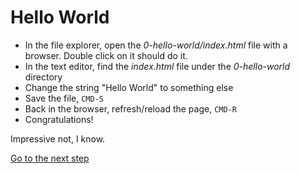 # Hello World

- In the file explorer, open the *0-hello-world/index.html* file with a browser. Double click on it should do it.
- In the text editor, find the *index.html* file under the *0-hello-world* directory
- Change the string "Hello World" to something else
- Save the file, `CMD-S`
- Back in the browser, refresh/reload the page, `CMD-R`
- Congratulations!

Impressive not, I know.

[Go to the next step](./1-html)
